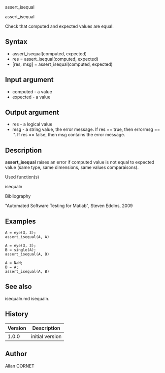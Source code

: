 



assert_isequal


assert_isequal

Check that computed and expected values are equal.

## Syntax

- assert_isequal(computed, expected)
- res = assert_isequal(computed, expected)
- [res, msg] = assert_isequal(computed, expected)

## Input argument

 - computed - a value
 - expected - a value

## Output argument

 - res - a logical value
 - msg - a string value, the error message. If res == true, then errormsg == ''. If res == false, then msg contains the error message.

## Description

<b>assert_isequal</b> raises an error if computed value is not equal to expected value (same type, same dimensions, same values comparaisons).

Used function(s)

isequaln

Bibliography

"Automated Software Testing for Matlab", Steven Eddins, 2009

## Examples

```Nelson
A = eye(3, 3);
assert_isequal(A, A)
```
```Nelson
A = eye(3, 3);
B = single(A);
assert_isequal(A, B)
```
```Nelson
A = NaN;
B = A;
assert_isequal(A, B)
```

## See also

isequaln.md isequaln.
## History

|Version|Description|
|------|------|
|1.0.0|initial version|


## Author

Allan CORNET



